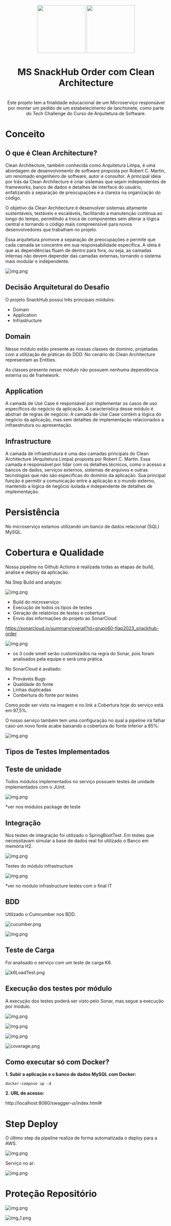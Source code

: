 <center>
  <p align="center">
    <img src="readmefiles/logoclean.png" width="150">
    <img src="https://icon-library.com/images/java-icon-png/java-icon-png-15.jpg"  width="150" />
  </p>  
  <h1 align="center">MS SnackHub Order com Clean Architecture</h1>
  <br align="center">
    Este projeto tem a finalidade educacional de um Microserviço responsável por montar um pedido de um estabelecimento de lanchonete, como parte do Tech Challenge do Curso de Arquitetura de Software.
</center>

# Conceito

## O que é Clean Architecture?

Clean Architecture, também conhecida como Arquitetura Limpa, é uma abordagem de desenvolvimento de software proposta por Robert C. Martin, um renomado engenheiro de software, autor e consultor. A principal ideia por trás da Clean Architecture é criar sistemas que sejam independentes de frameworks, banco de dados e detalhes de interface do usuário, enfatizando a separação de preocupações e a clareza na organização do código.

O objetivo da Clean Architecture é desenvolver sistemas altamente sustentáveis, testáveis e escaláveis, facilitando a manutenção contínua ao longo do tempo, permitindo a troca de componentes sem alterar a lógica central e tornando o código mais compreensível para novos desenvolvedores que trabalham no projeto.

Essa arquitetura promove a separação de preocupações e permite que cada camada se concentre em sua responsabilidade específica. A ideia é que as dependências fluam de dentro para fora, ou seja, as camadas internas não devem depender das camadas externas, tornando o sistema mais modular e independente.


![img.png](readmefiles/cleanmodel.png)

## Decisão Arquitetural do Desafio

O projeto SnackHub possui três principais módulos:
* Domain
* Application
* Infrastructure

## Domain

Nesse módulo estão presente as nossas classes de dominio, projetadas com a utilização de práticas do DDD.
No cenário do Clean Architecture representam as Entities.

As classes presente nesse módulo não possuem nenhuma dependência externa ou de framework.

## Application

A camada de Use Case é responsável por implementar os casos de uso específicos do negócio da aplicação.
A caracteristica desse módulo é abstrair de regras de negócio: A camada de Use Case contém a lógica do negócio da aplicação, mas sem detalhes de implementação relacionados a infraestrutura ou apresentação.

## Infrastructure

A camada de infraestrutura é uma das camadas principais do Clean Architecture (Arquitetura Limpa) proposta por Robert C. Martin.
Essa camada é responsável por lidar com os detalhes técnicos, como o acesso a bancos de dados, serviços externos, sistemas de arquivos e outras tecnologias que não são específicas do domínio da aplicação. Sua principal função é permitir a comunicação entre a aplicação e o mundo externo, mantendo a lógica de negócio isolada e independente de detalhes de implementação.

# Persistência
No microserviço estamos utilizando um banco de dados relacional (SQL) MySQL.

# Cobertura e Qualidade

Nossa pipeline no Github Actions é realizada todas as etapas de build, analise e deploy da aplicação.

Na Step Build and analyze:

![img.png](readmefiles/stepbuild.png)

- Build do microserviço
- Execução de todos os tipos de testes
- Geração de relatórios de testes e cobertura
- Envio das informações do projeto ao SonarCloud

https://sonarcloud.io/summary/overall?id=grupo60-fiap2023_snackhub-order

![img.png](readmefiles/sonarcloud.png)
* os 3 code smell serão customizados na regra do Sonar, pois foram analisados pela equipe e será uma prática.

No SonarCloud é avaliado:
- Prováveis Bugs
- Qualidade do fonte
- Linhas duplicadas
- Conbertura do fonte por testes

Como pode ser visto na imagem e no link a Cobertura hoje do serviço está em 97,5%.

O nosso serviço também tem uma configuração no qual a pipeline irá falhar caso um novo fonte acabe baixando a cobertura do fonte inferior a 85%:

![img.png](readmefiles/configcoverage.png)


## Tipos de Testes Implementados
## Teste de unidade
Todos módulos implementados no serviço possuem testes de unidade implementados com o JUnit.

![img.png](readmefiles/junit.png)

*ver nos módulos package de teste

## Integração

Nos testes de integração foi utilizado o SpringBootTest. Em testes que necessitavam simular a base de dados real foi utilizado o Banco em memória H2.

![img.png](readmefiles/inetgracao.png)

Testes do módulo infrastructure

![img.png](readmefiles/infratest.png)

*ver no módulo infrastructure testes com o final IT

## BDD
Utilizado o Cumcumber nos BDD.

![cucumber.png](readmefiles%2Fcucumber.png)

![img.png](readmefiles/cumcuber2.png)

## Teste de Carga
Foi analisado o serviço com um teste de carga K6.

![k6LoadTest.png](readmefiles%2Fk6LoadTest.png)

## Execução dos testes por módulo

A execução dos testes poderá ser visto pelo Sonar, mas segue a execução por módulo.

![img.png](readmefiles/infrateste.png)

![img.png](readmefiles/apptestes.png)

![img.png](readmefiles/domaintestes.png)

![coverage.png](readmefiles%2Fcoverage.png)

## Como executar só com Docker?

**1. Subir a aplicação e o banco de dados MySQL com Docker:**
```shell
docker-compose up -d
```

**2. URL de acesso:**

http://localhost:8080/swagger-ui/index.html#

# Step Deploy
O último step da pipeline realiza de forma automatizada o deploy para a AWS.

![img.png](readmefiles/deployaws.png)

Serviço no ar:

![img.png](readmefiles/service.png)

# Proteção Repositório
![img.png](readmefiles/github1.png)

![img_1.png](readmefiles/github2.png)